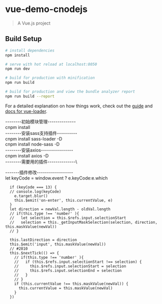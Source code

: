 # vue-demo-cnodejs

> A Vue.js project

## Build Setup

``` bash
# install dependencies
npm install

# serve with hot reload at localhost:8050
npm run dev

# build for production with minification
npm run build

# build for production and view the bundle analyzer report
npm run build --report
```

For a detailed explanation on how things work, check out the [guide](http://vuejs-templates.github.io/webpack/) and [docs for vue-loader](http://vuejs.github.io/vue-loader).


--------初始模块管理--------------\
cnpm install\
--------安装sass支持插件----------\
cnpm install sass-loader -D\
cnpm install node-sass -D\
--------安装axios----------------\
cnpm install axios -D\
--------需要用的插件--------------\

-------插件修改------------------\
      let keyCode = window.event ? e.keyCode:e.which

      if (keyCode === 13) {
      // console.log(keyCode)
        e.target.blur()
        this.$emit('on-enter', this.currentValue, e)
      }
      let direction = newVal.length - oldVal.length
      // if(this.type !== 'number' ){
      //   let selection = this.$refs.input.selectionStart
      //   selection = this._getInputMaskSelection(selection, direction, this.maskValue(newVal))
      // }

      this.lastDirection = direction
      this.$emit('input', this.maskValue(newVal))
      // #2810
      this.$nextTick(() => {
        // if(this.type !== 'number' ){
        //   if (this.$refs.input.selectionStart !== selection) {
        //     this.$refs.input.selectionStart = selection
        //     this.$refs.input.selectionEnd = selection
        //   }
        // }
        if (this.currentValue !== this.maskValue(newVal)) {
          this.currentValue = this.maskValue(newVal)
        }
      })
